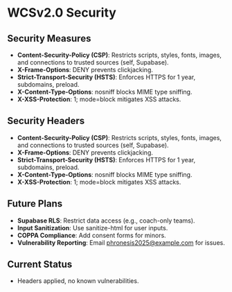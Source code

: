 # WCSv2.0 Security

## Security Measures

- **Content-Security-Policy (CSP)**: Restricts scripts, styles, fonts, images, and connections to trusted sources (self, Supabase).
- **X-Frame-Options**: DENY prevents clickjacking.
- **Strict-Transport-Security (HSTS)**: Enforces HTTPS for 1 year, subdomains, preload.
- **X-Content-Type-Options**: nosniff blocks MIME type sniffing.
- **X-XSS-Protection**: 1; mode=block mitigates XSS attacks.

## Security Headers
- **Content-Security-Policy (CSP)**: Restricts scripts, styles, fonts, images, and connections to trusted sources (self, Supabase).
- **X-Frame-Options**: DENY prevents clickjacking.
- **Strict-Transport-Security (HSTS)**: Enforces HTTPS for 1 year, subdomains, preload.
- **X-Content-Type-Options**: nosniff blocks MIME type sniffing.
- **X-XSS-Protection**: 1; mode=block mitigates XSS attacks.

## Future Plans

- **Supabase RLS**: Restrict data access (e.g., coach-only teams).
- **Input Sanitization**: Use sanitize-html for user inputs.
- **COPPA Compliance**: Add consent forms for minors.
- **Vulnerability Reporting**: Email phronesis2025@example.com for issues.

## Current Status

- Headers applied, no known vulnerabilities.
